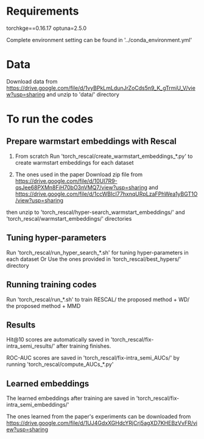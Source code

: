 

# Requirements
torchkge==0.16.17
optuna=2.5.0

Complete environment setting can be found in '../conda_environment.yml'


# Data
Download data from https://drive.google.com/file/d/1vyBPkLmLdunJrZoCds5n9_K_gTrmiU_V/view?usp=sharing
and unzip to 'data/' directory

# To run the codes

## Prepare warmstart embeddings with Rescal

1. From scratch
Run 'torch_rescal/create_warmstart_embeddings_*.py' to create warmstart embeddings for each dataset


2. The ones used in the paper
Download zip file from 
https://drive.google.com/file/d/10UI7R9-qsJee68PXMn8FiH70bO3nVMQ7/view?usp=sharing 
and 
https://drive.google.com/file/d/1ccWBIcI77hxnqURpLzaFPhWea1yBGT1O/view?usp=sharing

then unzip to 'torch_rescal/hyper-search_warmstart_embeddings/' and 'torch_rescal/warmstart_embeddings/' directories


## Tuning hyper-parameters

Run 'torch_rescal/run_hyper_search_*.sh' for tuning hyper-parameters in each dataset
Or
Use the ones provided in 'torch_rescal/best_hypers/' directory


## Running training codes

Run 'torch_rescal/run_*.sh' to train RESCAL/ the proposed method + WD/ the proposed method + MMD

## Results

Hit@10 scores are automatically saved in 'torch_rescal/fix-intra_semi_results/' after training finishes.

ROC-AUC scores are saved in 'torch_rescal/fix-intra_semi_AUCs/' by running 'torch_rescal/compute_AUCs_*.py'


## Learned embeddings

The learned embeddings after training are saved in 'torch_rescal/fix-intra_semi_embeddings/'

The ones learned from the paper's experiments can be downloaded from https://drive.google.com/file/d/1UJ4GdxXGHdcYRjCrj5agXD7KHEBzVvFR/view?usp=sharing





